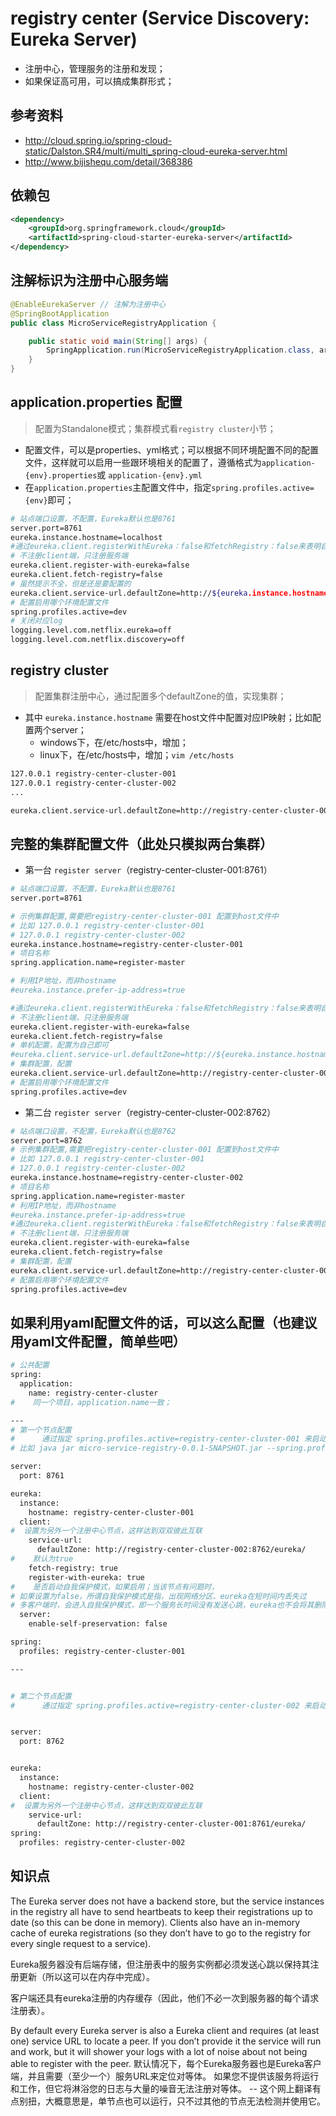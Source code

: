 # registry center (Service Discovery: Eureka Server)

* 注册中心，管理服务的注册和发现；
* 如果保证高可用，可以搞成集群形式；

## 参考资料

* http://cloud.spring.io/spring-cloud-static/Dalston.SR4/multi/multi_spring-cloud-eureka-server.html
* http://www.bijishequ.com/detail/368386

## 依赖包

```XML
<dependency>
    <groupId>org.springframework.cloud</groupId>
	<artifactId>spring-cloud-starter-eureka-server</artifactId>
</dependency>
```

## 注解标识为注册中心服务端

```java
@EnableEurekaServer // 注解为注册中心
@SpringBootApplication
public class MicroServiceRegistryApplication {

    public static void main(String[] args) {
        SpringApplication.run(MicroServiceRegistryApplication.class, args);
    }
}

```


## application.properties 配置

> 配置为Standalone模式；集群模式看`registry cluster`小节；

* 配置文件，可以是properties、yml格式；可以根据不同环境配置不同的配置文件，这样就可以启用一些跟环境相关的配置了，遵循格式为`application-{env}.properties`或 `application-{env}.yml`
* 在`application.properties`主配置文件中，指定`spring.profiles.active={env}`即可；

```bash
# 站点端口设置，不配置，Eureka默认也是8761
server.port=8761
eureka.instance.hostname=localhost
#通过eureka.client.registerWithEureka：false和fetchRegistry：false来表明自己是一个eureka server.
# 不注册client端，只注册服务端
eureka.client.register-with-eureka=false
eureka.client.fetch-registry=false
# 虽然提示不全，但是还是要配置的
eureka.client.service-url.defaultZone=http://${eureka.instance.hostname}:${server.port}/eureka/
# 配置启用哪个环境配置文件
spring.profiles.active=dev
# 关闭对应log
logging.level.com.netflix.eureka=off
logging.level.com.netflix.discovery=off
```

## registry cluster

> 配置集群注册中心，通过配置多个defaultZone的值，实现集群；
* 其中 `eureka.instance.hostname` 需要在host文件中配置对应IP映射；比如配置两个server；
  * windows下，在/etc/hosts中，增加；
  * linux下，在/etc/hosts中，增加；`vim /etc/hosts`

```bash
127.0.0.1 registry-center-cluster-001
127.0.0.1 registry-center-cluster-002
...
```

```bash
eureka.client.service-url.defaultZone=http://registry-center-cluster-002:8762/eureka/,http://registry-center-cluster-001:8761/eureka/
```

## 完整的集群配置文件（此处只模拟两台集群）

* 第一台 `register server`（registry-center-cluster-001:8761）

```bash
# 站点端口设置，不配置，Eureka默认也是8761
server.port=8761

# 示例集群配置,需要把registry-center-cluster-001 配置到host文件中
# 比如 127.0.0.1 registry-center-cluster-001
# 127.0.0.1 registry-center-cluster-002
eureka.instance.hostname=registry-center-cluster-001
# 项目名称
spring.application.name=register-master

# 利用IP地址，而非hostname
#eureka.instance.prefer-ip-address=true

#通过eureka.client.registerWithEureka：false和fetchRegistry：false来表明自己是一个eureka server.
# 不注册client端，只注册服务端
eureka.client.register-with-eureka=false
eureka.client.fetch-registry=false
# 单机配置，配置为自己即可
#eureka.client.service-url.defaultZone=http://${eureka.instance.hostname}:${server.port}/eureka/
# 集群配置，配置
eureka.client.service-url.defaultZone=http://registry-center-cluster-001:8761/eureka/,http://registry-center-cluster-002:8762/eureka/
# 配置启用哪个环境配置文件
spring.profiles.active=dev

```

* 第二台 `register server`（registry-center-cluster-002:8762）

```bash
# 站点端口设置，不配置，Eureka默认也是8762
server.port=8762
# 示例集群配置,需要把registry-center-cluster-001 配置到host文件中
# 比如 127.0.0.1 registry-center-cluster-001
# 127.0.0.1 registry-center-cluster-002
eureka.instance.hostname=registry-center-cluster-002
# 项目名称
spring.application.name=register-master
# 利用IP地址，而非hostname
#eureka.instance.prefer-ip-address=true
#通过eureka.client.registerWithEureka：false和fetchRegistry：false来表明自己是一个eureka server.
# 不注册client端，只注册服务端
eureka.client.register-with-eureka=false
eureka.client.fetch-registry=false
# 集群配置，配置
eureka.client.service-url.defaultZone=http://registry-center-cluster-002:8762/eureka/,http://registry-center-cluster-001:8761/eureka/
# 配置启用哪个环境配置文件
spring.profiles.active=dev

```

## 如果利用yaml配置文件的话，可以这么配置（也建议用yaml文件配置，简单些吧）

```bash
# 公共配置
spring:
  application:
    name: registry-center-cluster
#    同一个项目，application.name一致；

---
# 第一个节点配置
#      通过指定 spring.profiles.active=registry-center-cluster-001 来启动第一个节点
# 比如 java jar micro-service-registry-0.0.1-SNAPSHOT.jar --spring.profiles.active=registry-center-cluster-001

server:
  port: 8761

eureka:
  instance:
    hostname: registry-center-cluster-001
  client:
#  设置为另外一个注册中心节点，这样达到双双彼此互联
    service-url:
      defaultZone: http://registry-center-cluster-002:8762/eureka/
#    默认为true
    fetch-registry: true
    register-with-eureka: true
#    是否启动自我保护模式，如果启用；当该节点有问题时，
# 如果设置为false，所谓自我保护模式是指，出现网络分区、eureka在短时间内丢失过
# 多客户端时，会进入自我保护模式，即一个服务长时间没有发送心跳，eureka也不会将其删除。默认为true
  server:
    enable-self-preservation: false

spring:
  profiles: registry-center-cluster-001

---


# 第二个节点配置
#      通过指定 spring.profiles.active=registry-center-cluster-002 来启动第二个节点


server:
  port: 8762


eureka:
  instance:
    hostname: registry-center-cluster-002
  client:
#  设置为另外一个注册中心节点，这样达到双双彼此互联
    service-url:
      defaultZone: http://registry-center-cluster-001:8761/eureka/
spring:
  profiles: registry-center-cluster-002
```

## 知识点

The Eureka server does not have a backend store, but the service instances in the registry all have to send heartbeats to keep their registrations up to date (so this can be done in memory). Clients also have an in-memory cache of eureka registrations (so they don’t have to go to the registry for every single request to a service).

Eureka服务器没有后端存储，但注册表中的服务实例都必须发送心跳以保持其注册更新（所以这可以在内存中完成）。 

客户端还具有eureka注册的内存缓存（因此，他们不必一次到服务器的每个请求注册表）。

By default every Eureka server is also a Eureka client and requires (at least one) service URL to locate a peer. If you don’t provide it the service will run and work, but it will shower your logs with a lot of noise about not being able to register with the peer.
默认情况下，每个Eureka服务器也是Eureka客户端，并且需要（至少一个）服务URL来定位对等体。 如果您不提供该服务将运行和工作，但它将淋浴您的日志与大量的噪音无法注册对等体。
-- 这个网上翻译有点别扭，大概意思是，单节点也可以运行，只不过其他的节点无法检测并使用它。